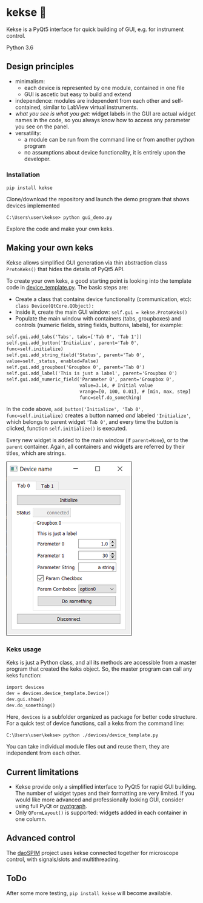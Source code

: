 # kekse :cookie:
Kekse is a PyQt5 interface for quick building of GUI, e.g. for instrument control.  

Python 3.6

## Design principles
* minimalism: 
    - each device is represented by one module, contained in one file
    - GUI is ascetic but easy to build and extend
* independence: modules are independent from each other and self-contained, 
similar to LabView virtual instruments. 
* *what you see is what you get:* widget labels in the GUI are actual widget names in the code, so you always know how to access any parameter you see on the panel.
* versatility: 
    - a module can be run from the command line or from another python program
    - no assumptions about device functionality, it is entirely upon the developer.

### Installation
```
pip install kekse
```
Clone/download the repository and launch the demo program that shows devices implemented
```
C:\Users\user\kekse> python gui_demo.py
```
Explore the code and make your own keks.


## Making your own keks
Kekse allows simplified GUI generation via thin abstraction class `ProtoKeks()` that hides the details of PyQt5 API. 

To create your own keks, a good starting point is looking into the template code in 
[device_template.py](./devices/device_template.py). The basic steps are:
- Create a class that contains device functionality (communication, etc): `class Device(QtCore.QObject):`
- Inside it, create the main GUI window: `self.gui = kekse.ProtoKeks()`
- Populate the main window with containers (tabs, groupboxes) 
and controls (numeric fields, string fields, buttons, labels), for example:
```
self.gui.add_tabs('Tabs', tabs=['Tab 0', 'Tab 1'])
self.gui.add_button('Initialize', parent='Tab 0', func=self.initialize) 
self.gui.add_string_field('Status', parent='Tab 0', value=self._status, enabled=False)
self.gui.add_groupbox('Groupbox 0', parent='Tab 0')
self.gui.add_label('This is just a label', parent='Groupbox 0')
self.gui.add_numeric_field('Parameter 0', parent='Groupbox 0',
                           value=3.14, # Initial value
                           vrange=[0, 100, 0.01], # [min, max, step]
                           func=self.do_something)
```
In the code above, `add_button('Initialize', 'Tab 0', func=self.initialize)` creates a button named *and* 
labeled `'Initialize'`, which belongs to parent widget `'Tab 0'`, and every time the button is 
clicked, function `self.initialize()` is executed.

Every new widget is added to the main window (if `parent=None`), or to the `parent` container.
 Again, all containers and widgets are referred by their titles, which are strings.

![Device template GUI](./images/dev_template.png)

### Keks usage
Keks is just a Python class, and all its methods are accessible from a master program that created the keks object. So, the master program can call any keks function:
```
import devices 
dev = devices.device_template.Device()
dev.gui.show()
dev.do_something()
```
Here, `devices` is a subfolder organized as package for better code structure. 
For a quick test of device functions, call a keks from the command line:
```
C:\Users\user\kekse> python ./devices/device_template.py
```
You can take individual module files out and reuse them, they are independent from each other.

## Current limitations
- Kekse provide only a simplified interface to PyQt5 for rapid GUI building. 
The number of widget types and their formatting are very limited. 
If you would like more advanced and professionally looking GUI, consider using full PyQt or [pyqtgraph](http://www.pyqtgraph.org/).
- Only `QFormLayout()` is supported: widgets added in each container in one column.

## Advanced control
The [daoSPIM](https://github.com/nvladimus/daoSPIM/tree/master/microscope_control) project uses kekse connected together for microscope control, with signals/slots and multithreading.

## ToDo
After some more testing, `pip install kekse` will become available.